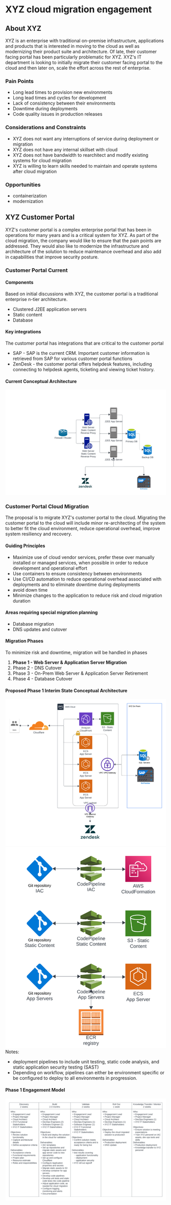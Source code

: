 # XYZ cloud migration engagement

## About XYZ
XYZ is an enterprise with traditional on-premise infrastructure, applications and products that is interested in moving to the cloud as well as modernizing their product suite and architecture. Of late, their customer facing portal has been particularly problematic for XYZ.  XYZ's IT department is looking to initially migrate their customer facing portal to the cloud and then later on, scale the effort across the rest of enterprise. 

### Pain Points
* Long lead times to provision new environments
* Long lead times and cycles for development
* Lack of consistency between their environments
* Downtime during deployments
* Code quality issues in production releases

### Considerations and Constraints
* XYZ does not want any interruptions of service during deployment or migration
* XYZ does not have any internal skillset with cloud
* XYZ does not have bandwidth to rearchitect and modify existing systems for cloud migration
* XYZ is willing to learn skills needed to maintain and operate systems after cloud migration

### Opportunities
* containerization
* modernization

## XYZ Customer Portal
XYZ's customer portal is a complex enterprise portal that has been in operations for many years and is a critical system for XYZ.  As part of the cloud migration, the company would like to ensure that the pain points are addressed.  They would also like to modernize the infrastructure and architecture of the solution to reduce maintenance overhead and also add in capabilities that improve security posture.

### Customer Portal Current
#### Components
Based on initial discussions with XYZ, the customer portal is a traditional enterprise n-tier architecture.  
* Clustered J2EE application servers
* Static content
* Database

#### Key integrations
The customer portal has integrations that are critical to the customer portal
* SAP - SAP is the current CRM.  Important customer information is retrieved from SAP for various customer portal functions
* ZenDesk - the customer portal offers helpdesk features, including connecting to helpdesk agents, ticketing and viewing ticket history.

#### Current Conceptual Architecture
![XYZ Conceptual Architecture](images/XYZ%20Conceptual%20Arch.png)

### Customer Portal Cloud Migration
The proposal is to migrate XYZ's customer portal to the cloud.  Migrating the customer portal to the cloud will include minor re-architecting of the system to better fit the cloud environment, reduce operational overhead, improve system resiliency and recovery. 

#### Guiding Principles
* Maximize use of cloud vendor services, prefer these over manually installed or managed services, when possible in order to reduce development and operational effort
* Use containers to ensure consistency between environments
* Use CI/CD automation to reduce operational overhead associated with deployments and to eliminate downtime during deployments
* avoid down time
* Minimize changes to the application to reduce risk and cloud migration duration

#### Areas requiring special migration planning
* Database migration
* DNS updates and cutover

#### Migration Phases
To minimize risk and downtime, migration will be handled in phases

1. **Phase 1 - Web Server & Application Server Migration**
1. Phase 2 - DNS Cutover
1. Phase 3 - On-Prem Web Server & Application Server Retirement
1. Phase 4 - Database Cutover

#### Proposed Phase 1 Interim State Conceptual Architecture
![XYZ Interim Architecture](images/XYZ%20Conceptual%20Arch%20-%20Proposed.png)
![XYZ CI/CD](images/XYZ%20CI%20CD%20-%20Proposed.png)
Notes: 
* deployment pipelines to include unit testing, static code analysis, and static application security testing (SAST) 
* Depending on workflow, pipelines can either be environment specific or be configured to deploy to all environments in progression.  

#### Phase 1 Engagement Model
![XYZ CI/CD](images/XYZ%20Migration%20Engagement.png)
